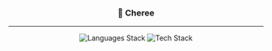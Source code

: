 <div align="center">

### 🌻 Cheree
---

![Languages Stack](https://skillicons.dev/icons?i=cpp,css,go,html,js,ts,md,py,rust,sass,bash,java&perline=8) ![Tech Stack](https://skillicons.dev/icons?i=angular,astro,bootstrap,electron,express,flutter,jest,jquery,kotlin,laravel,materialui,nestjs,nextjs,nuxtjs,react,reactivex,remix,solidjs,tailwind,threejs,vite,jenkins,nodejs,deno,coffeescript,vue&perline=8)
  
</div>
